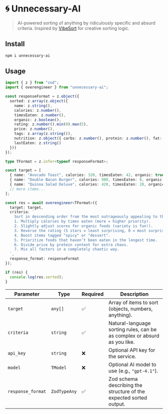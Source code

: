 # 🌀 Unnecessary-AI

> AI-powered sorting of anything by ridiculously specific and absurd criteria.
> Inspired by [VibeSort](https://github.com/abyesilyurt/vibesort) for creative sorting logic.

## Install  

```bash
npm i unnecessary-ai
```
## Usage

```ts
import { z } from "zod";
import { overengineer } from "unnecessary-ai";

const responseFormat = z.object({
  sorted: z.array(z.object({
    name: z.string(),
    calories: z.number(),
    timesEaten: z.number(),
    organic: z.boolean(),
    rating: z.number().min(0).max(5),
    price: z.number(),
    tags: z.array(z.string()),
    nutrition: z.object({ carbs: z.number(), protein: z.number(), fat: z.number() }),
    lastEaten: z.string()
  }))
});

type TFormat = z.infer<typeof responseFormat>;

const target = [
  { name: "Avocado Toast", calories: 320, timesEaten: 42, organic: true, rating: 4.1, price: 6.5, tags: ["vegan", "breakfast"], nutrition: { carbs: 28, protein: 6, fat: 18 }, lastEaten: "2025-08-10T12:00:00.000Z" },
  { name: "Double Bacon Burger", calories: 980, timesEaten: 8, organic: false, rating: 4.8, price: 11.0, tags: ["meat", "fast-food"], nutrition: { carbs: 48, protein: 52, fat: 62 }, lastEaten: "2025-08-18T20:30:00.000Z" },
  { name: "Quinoa Salad Deluxe", calories: 420, timesEaten: 28, organic: true, rating: 4.5, price: 9.0, tags: ["vegan", "salad", "gluten-free"], nutrition: { carbs: 40, protein: 12, fat: 14 }, lastEaten: "2025-07-21T13:00:00.000Z" },
  // more items...
];

const res = await overengineer<TFormat>({
  target: target,
  criteria: `
    Sort in descending order from the most outrageously appealing to the least:
    1. Multiply calories by times eaten (more = higher priority).
    2. Slightly adjust scores for organic foods (variety is fun!).
    3. Reverse the rating (5 stars = least surprising, 0 = most surprising).
    4. Boost items tagged "spicy" or "dessert".
    5. Prioritize foods that haven’t been eaten in the longest time.
    6. Divide price by protein content for extra chaos.
    7. Mix all factors in a completely chaotic way.
  `,
  response_format: responseFormat
});

if (res) {
  console.log(res.sorted);
}

```

| Parameter         | Type         | Required | Description                                                              |
| ----------------- | ------------ | -------- | ------------------------------------------------------------------------ |
| `target`          | `any[]`      | ✅        | Array of items to sort (objects, numbers, anything).                     |
| `criteria`        | `string`     | ✅        | Natural-language sorting rules, can be as complex or absurd as you like. |
| `api_key`         | `string`     | ❌        | Optional API key for the service.                                        |
| `model`           | `TModel`     | ❌        | Optional AI model to use (e.g., `"gpt-4.1"`).                            |
| `response_format` | `ZodTypeAny` | ✅        | Zod schema describing the structure of the expected sorted output.       |
